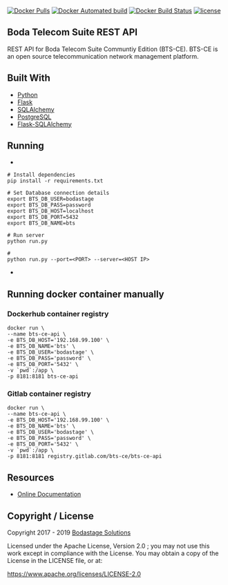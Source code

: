 [![Docker Pulls](https://img.shields.io/docker/pulls/bodastage/bts-ce-api.svg)]() [![Docker Automated build](https://img.shields.io/docker/automated/bodastage/bts-ce-api.svg)]() [![Docker Build Status](https://img.shields.io/docker/build/bodastage/bts-ce-api.svg)]() [![license](https://img.shields.io/github/license/bodastage/bts-ce-api.svg)](https://github.com/bodastage/bts-ce-api/blob/master/LICENCE) 

## Boda Telecom Suite  REST API
REST API for Boda Telecom Suite Communtiy Edition (BTS-CE). BTS-CE is an open source telecommunication network management platform.

## Built With
- [Python](https://www.python.org)
- [Flask](http://flask.pocoo.org/)
- [SQLAlchemy](https://www.sqlalchemy.org/)
- [PostgreSQL](https://www.postgresql.org/)
- [Flask-SQLAlchemy](http://flask-sqlalchemy.pocoo.org/2.3/)

## Running
* 
```
# Install dependencies
pip install -r requirements.txt 

# Set Database connection details
export BTS_DB_USER=bodastage
export BTS_DB_PASS=password
export BTS_DB_HOST=localhost
export BTS_DB_PORT=5432
export BTS_DB_NAME=bts

# Run server
python run.py 

#
python run.py --port=<PORT> --server=<HOST IP>
```
*

## Running docker container manually

### Dockerhub container registry
```
docker run \
--name bts-ce-api \
-e BTS_DB_HOST='192.168.99.100' \
-e BTS_DB_NAME='bts' \
-e BTS_DB_USER='bodastage' \
-e BTS_DB_PASS='password' \
-e BTS_DB_PORT='5432' \
-v `pwd`:/app \
-p 8181:8181 bts-ce-api
```

### Gitlab container registry
```
docker run \
--name bts-ce-api \
-e BTS_DB_HOST='192.168.99.100' \
-e BTS_DB_NAME='bts' \
-e BTS_DB_USER='bodastage' \
-e BTS_DB_PASS='password' \
-e BTS_DB_PORT='5432' \
-v `pwd`:/app \
-p 8181:8181 registry.gitlab.com/bts-ce/bts-ce-api
```

## Resources

* [Online Documentation](http://docs.bodastage.com)

## Copyright / License
Copyright 2017 - 2019 [Bodastage Solutions](http://www.bodastage.com)

Licensed under the Apache License, Version 2.0 ; you may not use this work except in compliance with the License. You may obtain a copy of the License in the LICENSE file, or at:

https://www.apache.org/licenses/LICENSE-2.0

